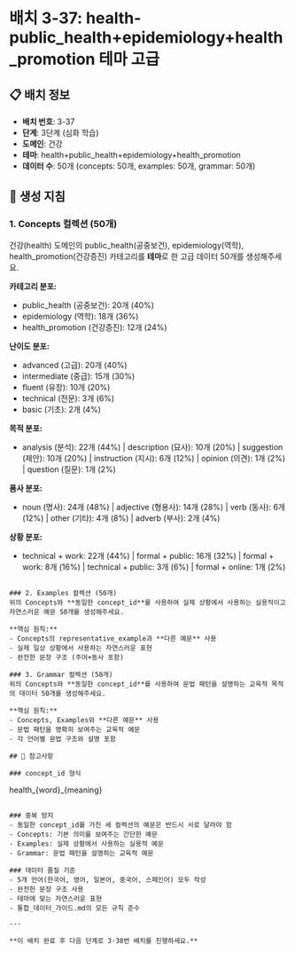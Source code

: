 # 배치 3-37: health-public_health+epidemiology+health_promotion 테마 고급

## 📋 배치 정보
- **배치 번호**: 3-37
- **단계**: 3단계 (심화 학습)
- **도메인**: 건강
- **테마**: health+public_health+epidemiology+health_promotion
- **데이터 수**: 50개 (concepts: 50개, examples: 50개, grammar: 50개)

## 🎯 생성 지침

### 1. Concepts 컬렉션 (50개)
건강(health) 도메인의 public_health(공중보건), epidemiology(역학), health_promotion(건강증진) 카테고리를 **테마**로 한 고급 데이터 50개를 생성해주세요.

**카테고리 분포:**
- public_health (공중보건): 20개 (40%)
- epidemiology (역학): 18개 (36%)
- health_promotion (건강증진): 12개 (24%)

**난이도 분포:**
- advanced (고급): 20개 (40%)
- intermediate (중급): 15개 (30%)
- fluent (유창): 10개 (20%)
- technical (전문): 3개 (6%)
- basic (기초): 2개 (4%)

**목적 분포:**
- analysis (분석): 22개 (44%) | description (묘사): 10개 (20%) | suggestion (제안): 10개 (20%) | instruction (지시): 6개 (12%) | opinion (의견): 1개 (2%) | question (질문): 1개 (2%)

**품사 분포:**
- noun (명사): 24개 (48%) | adjective (형용사): 14개 (28%) | verb (동사): 6개 (12%) | other (기타): 4개 (8%) | adverb (부사): 2개 (4%)

**상황 분포:**
- technical + work: 22개 (44%) | formal + public: 16개 (32%) | formal + work: 8개 (16%) | technical + public: 3개 (6%) | formal + online: 1개 (2%)

```

### 2. Examples 컬렉션 (50개)
위의 Concepts와 **동일한 concept_id**를 사용하여 실제 상황에서 사용하는 실용적이고 자연스러운 예문 50개를 생성해주세요.

**핵심 원칙:**
- Concepts의 representative_example과 **다른 예문** 사용
- 실제 일상 상황에서 사용하는 자연스러운 표현
- 완전한 문장 구조 (주어+동사 포함)

### 3. Grammar 컬렉션 (50개)
위의 Concepts와 **동일한 concept_id**를 사용하여 문법 패턴을 설명하는 교육적 목적의 데이터 50개를 생성해주세요.

**핵심 원칙:**
- Concepts, Examples와 **다른 예문** 사용
- 문법 패턴을 명확히 보여주는 교육적 예문
- 각 언어별 문법 구조와 설명 포함

## 📝 참고사항

### concept_id 형식
```
health_{word}_{meaning}
```

### 중복 방지
- 동일한 concept_id를 가진 세 컬렉션의 예문은 반드시 서로 달라야 함
- Concepts: 기본 의미를 보여주는 간단한 예문
- Examples: 실제 상황에서 사용하는 실용적 예문  
- Grammar: 문법 패턴을 설명하는 교육적 예문

### 데이터 품질 기준
- 5개 언어(한국어, 영어, 일본어, 중국어, 스페인어) 모두 작성
- 완전한 문장 구조 사용
- 테마에 맞는 자연스러운 표현
- 통합_데이터_가이드.md의 모든 규칙 준수

---

**이 배치 완료 후 다음 단계로 3-38번 배치를 진행하세요.**